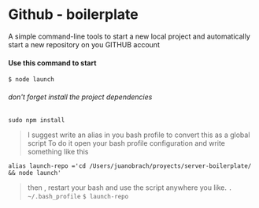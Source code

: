 # Github - boilerplate
A simple command-line tools to start a new local project and automatically start a new repository on you GITHUB account

#### Use this command to start
```$ node launch```
###### don't forget install the project dependencies
```sudo npm install ```

> I suggest write an alias in you bash profile to convert this as a global script
> To do it open your bash profile configuration and write something like this

``` alias launch-repo ='cd /Users/juanobrach/proyects/server-boilerplate/ && node launch' ```
> then , restart your bash  and use the script anywhere you like.
``` . ~/.bash_profile ```
``` $ launch-repo ```

